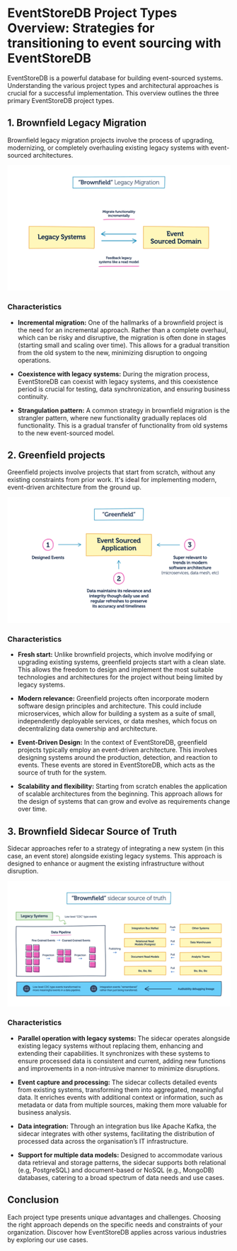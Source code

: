 # EventStoreDB Project Types Overview: Strategies for transitioning to event sourcing with EventStoreDB

EventStoreDB is a powerful database for building event-sourced systems. Understanding the various project types and architectural approaches is crucial for a successful implementation. This overview outlines the three primary EventStoreDB project types.

## 1. Brownfield Legacy Migration
Brownfield legacy migration projects involve the process of upgrading, modernizing, or completely overhauling existing legacy systems with event-sourced architectures.

![Brownfield legacy migration graphic](./images/brownfield-project-type.png)

### **Characteristics**

- **Incremental migration:** One of the hallmarks of a brownfield project is the need for an incremental approach. Rather than a complete overhaul, which can be risky and disruptive, the migration is often done in stages (starting small and scaling over time). This allows for a gradual transition from the old system to the new, minimizing disruption to ongoing operations. 

- **Coexistence with legacy systems:** During the migration process, EventStoreDB can coexist with legacy systems, and this coexistence period is crucial for testing, data synchronization, and ensuring business continuity. 

- **Strangulation pattern:** A common strategy in brownfield migration is the strangler pattern, where new functionality gradually replaces old functionality. This is a gradual transfer of functionality from old systems to the new event-sourced model.

## 2. Greenfield projects
Greenfield projects involve projects that start from scratch, without any existing constraints from prior work. It's ideal for implementing modern, event-driven architecture from the ground up. 

![Greenfield project type graphic](./images/greenfield-project-type.png)

### **Characteristics**

- **Fresh start:** Unlike brownfield projects, which involve modifying or upgrading existing systems, greenfield projects start with a clean slate. This allows the freedom to design and implement the most suitable technologies and architectures for the project without being limited by legacy systems. 

- **Modern relevance:** Greenfield projects often incorporate modern software design principles and architecture. This could include microservices, which allow for building a system as a suite of small, independently deployable services, or data meshes, which focus on decentralizing data ownership and architecture.  

- **Event-Driven Design:** In the context of EventStoreDB, greenfield projects typically employ an event-driven architecture. This involves designing systems around the production, detection, and reaction to events. These events are stored in EventStoreDB, which acts as the source of truth for the system. 

- **Scalability and flexibility:** Starting from scratch enables the application of scalable architectures from the beginning. This approach allows for the design of systems that can grow and evolve as requirements change over time.

## 3. Brownfield Sidecar Source of Truth
Sidecar approaches refer to a strategy of integrating a new system (in this case, an event store) alongside existing legacy systems. This approach is designed to enhance or augment the existing infrastructure without disruption. 

![Brownfield sidecar project type graphic](./images/brownfield-sidecar-project-type.png)

### **Characteristics**

- **Parallel operation with legacy systems:** The sidecar operates alongside existing legacy systems without replacing them, enhancing and extending their capabilities. It synchronizes with these systems to ensure processed data is consistent and current, adding new functions and improvements in a non-intrusive manner to minimize disruptions.  

- **Event capture and processing:** The sidecar collects detailed events from existing systems, transforming them into aggregated, meaningful data. It enriches events with additional context or information, such as metadata or data from multiple sources, making them more valuable for business analysis. 

- **Data integration:** Through an integration bus like Apache Kafka, the sidecar integrates with other systems, facilitating the distribution of processed data across the organisation’s IT infrastructure. 

- **Support for multiple data models:** Designed to accommodate various data retrieval and storage patterns, the sidecar supports both relational (e.g, PostgreSQL) and document-based or NoSQL (e.g., MongoDB) databases, catering to a broad spectrum of data needs and use cases. 

## Conclusion
Each project type presents unique advantages and challenges. Choosing the right approach depends on the specific needs and constraints of your organization. Discover how EventStoreDB applies across various industries by exploring our use cases.
